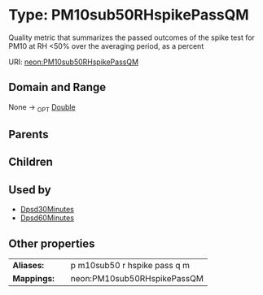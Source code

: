
# Type: PM10sub50RHspikePassQM


Quality metric that summarizes the passed outcomes of the spike test for PM10 at RH <50% over the averaging period, as a percent

URI: [neon:PM10sub50RHspikePassQM](https://data.neonscience.org/PM10sub50RHspikePassQM)


## Domain and Range

None ->  <sub>OPT</sub> [Double](types/Double.md)

## Parents


## Children


## Used by

 * [Dpsd30Minutes](Dpsd30Minutes.md)
 * [Dpsd60Minutes](Dpsd60Minutes.md)

## Other properties

|  |  |  |
| --- | --- | --- |
| **Aliases:** | | p m10sub50 r hspike pass q m |
| **Mappings:** | | neon:PM10sub50RHspikePassQM |

